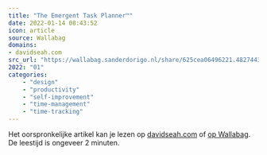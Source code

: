 ```yaml
---
title: "The Emergent Task Planner™"
date: 2022-01-14 08:43:52
icon: article
source: Wallabag
domains:
- davidseah.com
src_url: "https://wallabag.sanderdorigo.nl/share/625cea06496221.48274431"
2022: "01"
categories:
    - "design"
    - "productivity"
    - "self-improvement"
    - "time-management"
    - "time-tracking"
---
```

Het oorspronkelijke artikel kan je lezen op [davidseah.com](https://davidseah.com/node/the-emergent-task-planner/) of [op Wallabag](https://wallabag.sanderdorigo.nl/share/625cea06496221.48274431). De leestijd is ongeveer 2 minuten.